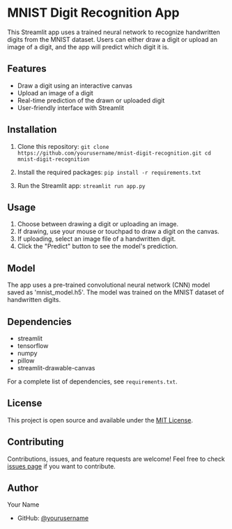 # MNIST Digit Recognition App

This Streamlit app uses a trained neural network to recognize handwritten digits from the MNIST dataset. Users can either draw a digit or upload an image of a digit, and the app will predict which digit it is.

## Features

- Draw a digit using an interactive canvas
- Upload an image of a digit
- Real-time prediction of the drawn or uploaded digit
- User-friendly interface with Streamlit

## Installation

1. Clone this repository:   ```
   git clone https://github.com/yourusername/mnist-digit-recognition.git
   cd mnist-digit-recognition   ```

2. Install the required packages:   ```
   pip install -r requirements.txt   ```

3. Run the Streamlit app:   ```
   streamlit run app.py   ```

## Usage

1. Choose between drawing a digit or uploading an image.
2. If drawing, use your mouse or touchpad to draw a digit on the canvas.
3. If uploading, select an image file of a handwritten digit.
4. Click the "Predict" button to see the model's prediction.

## Model

The app uses a pre-trained convolutional neural network (CNN) model saved as 'mnist_model.h5'. The model was trained on the MNIST dataset of handwritten digits.

## Dependencies

- streamlit
- tensorflow
- numpy
- pillow
- streamlit-drawable-canvas

For a complete list of dependencies, see `requirements.txt`.

## License

This project is open source and available under the [MIT License](LICENSE).

## Contributing

Contributions, issues, and feature requests are welcome! Feel free to check [issues page](https://github.com/yourusername/mnist-digit-recognition/issues) if you want to contribute.

## Author

Your Name
- GitHub: [@yourusername](https://github.com/yourusername)
